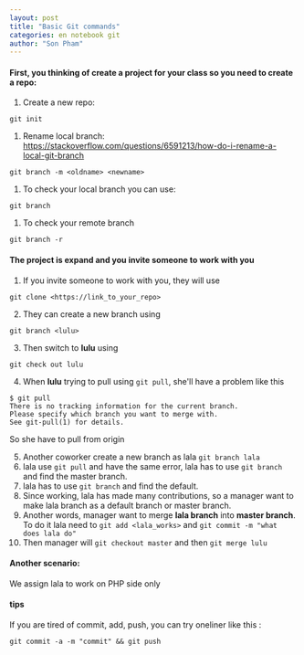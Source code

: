 ```yaml
---
layout: post
title: "Basic Git commands"
categories: en notebook git
author: "Son Pham"
---
```


#### First, you thinking of create a project for your class so you need to create a repo:  

1.  Create a new repo:  
``` git
git init
```

1.  Rename local branch:  
   https://stackoverflow.com/questions/6591213/how-do-i-rename-a-local-git-branch  
```
git branch -m <oldname> <newname>
```
1.  To check your local branch you can use:  
```
git branch
```

1.  To check your remote branch  
```
git branch -r
```

#### The project is expand and you invite someone to work with you  

1.  If you invite someone to work with you, they will use  

`git clone <https://link_to_your_repo>`

2.  They can create a new branch using  

`git branch <lulu>`

3.  Then switch to **lulu** using  

`git check out lulu`

4.  When **lulu** trying to pull using `git pull`,  she'll have a problem like this  

```
$ git pull
There is no tracking information for the current branch.
Please specify which branch you want to merge with.
See git-pull(1) for details.
```

So she have to pull from origin

5.  Another coworker create a new branch as lala `git branch lala`  
6.  lala  use `git pull` and have the same error, lala has to use `git branch` and find the master branch.  
7.  lala has to use `git branch` and find the default.  
8.  Since working, lala has made many contributions, so a manager want to make lala branch as a default branch or master branch.  
9.  Another words, manager want to merge **lala branch** into **master branch**. To do it lala need to `git add <lala_works>` and `git commit -m "what does lala do"`   
10.  Then manager will `git checkout master` and then `git merge lulu`  

#### Another scenario:  

We assign lala  to work on PHP side only  

#### tips  

If you are tired of commit, add, push, you can try oneliner like this :  
```
git commit -a -m "commit" && git push
```
